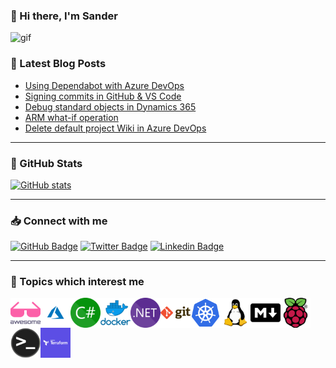 ### 👋 Hi there, I'm Sander

![gif](https://media0.giphy.com/media/AZa4KP7o6J7Us/giphy.gif)

### 📕 Latest Blog Posts
<!-- BLOG-POST-LIST:START -->
- [Using Dependabot with Azure DevOps](https://sanderh.dev/Dependabot-Azure-DevOps/)
- [Signing commits in GitHub &amp; VS Code](https://sanderh.dev/signing-commits-GitHub-VSCode/)
- [Debug standard objects in Dynamics 365](https://sanderh.dev/D365-debug-standard-objects/)
- [ARM what-if operation](https://sanderh.dev/ARM-what-if-operation/)
- [Delete default project Wiki in Azure DevOps](https://sanderh.dev/delete-project-wiki-Azure-DevOps/)
<!-- BLOG-POST-LIST:END -->

---

### 🎯 GitHub Stats

[![GitHub stats](https://github-readme-stats.vercel.app/api?username=smholvoet)](https://github.com/anuraghazra/github-readme-stats)

---

### 📥 Connect with me
[![GitHub Badge](https://img.shields.io/badge/-@smholvoet-181717?style=flat-square&logo=GitHub&logoColor=white&link=https://github.com/smholvoet)](https://github.com/smholvoet)
[![Twitter Badge](https://img.shields.io/badge/-@smholvoet-00acee?style=flat&logo=Twitter&logoColor=white)](https://twitter.com/intent/follow?screen_name=smholvoet "Follow on Twitter")
[![Linkedin Badge](https://img.shields.io/badge/-sanderholvoet-blue?style=flat-square&logo=Linkedin&logoColor=white&link=https://www.linkedin.com/in/sanderholvoet/)](https://www.linkedin.com/in/sanderholvoet/)

---

### 👀 Topics which interest me 
<img align="left" alt="Awesome Lists" width="48px" src="https://raw.githubusercontent.com/github/explore/80688e429a7d4ef2fca1e82350fe8e3517d3494d/topics/awesome/awesome.png"/>
<img align="left" alt="Azure" width="48px" src="https://raw.githubusercontent.com/github/explore/80688e429a7d4ef2fca1e82350fe8e3517d3494d/topics/azure/azure.png" />
<img align="left" alt="C#" width="48px" src="https://raw.githubusercontent.com/github/explore/80688e429a7d4ef2fca1e82350fe8e3517d3494d/topics/csharp/csharp.png" />
<img align="left" alt="Docker" width="48px" src="https://raw.githubusercontent.com/github/explore/80688e429a7d4ef2fca1e82350fe8e3517d3494d/topics/docker/docker.png" />
<img align="left" alt=".NET" width="48px" src="https://raw.githubusercontent.com/github/explore/93d8a67084f94b2a444e510199a6e7622e5b09a3/topics/dotnet/dotnet.png" />
<img align="left" alt="Git" width="48px" src="https://raw.githubusercontent.com/github/explore/80688e429a7d4ef2fca1e82350fe8e3517d3494d/topics/git/git.png" />
<img align="left" alt="Kubernetes" width="48px" src="https://raw.githubusercontent.com/github/explore/80688e429a7d4ef2fca1e82350fe8e3517d3494d/topics/kubernetes/kubernetes.png" />
<img align="left" alt="Linux" width="48px" src="https://raw.githubusercontent.com/github/explore/80688e429a7d4ef2fca1e82350fe8e3517d3494d/topics/linux/linux.png" />
<img align="left" alt="Markdown" width="48px" src="https://raw.githubusercontent.com/github/explore/80688e429a7d4ef2fca1e82350fe8e3517d3494d/topics/markdown/markdown.png" />
<img align="left" alt="Raspberry Pi" width="48px" src="https://raw.githubusercontent.com/github/explore/80688e429a7d4ef2fca1e82350fe8e3517d3494d/topics/raspberry-pi/raspberry-pi.png" />
<img align="left" alt="Terminal" width="48px" src="https://raw.githubusercontent.com/github/explore/d92924b1d925bb134e308bd29c9de6c302ed3beb/topics/terminal/terminal.png" />
<img align="left" alt="Terraform" width="48px" src="https://raw.githubusercontent.com/github/explore/80688e429a7d4ef2fca1e82350fe8e3517d3494d/topics/terraform/terraform.png" />
